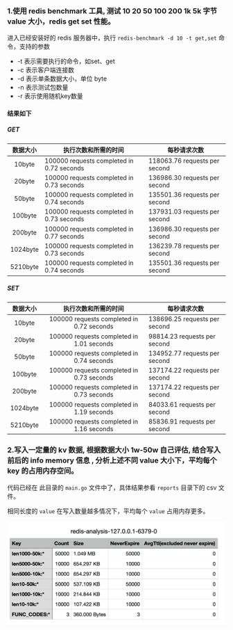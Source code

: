 ### 1.使用 redis benchmark 工具, 测试 10 20 50 100 200 1k 5k 字节 value 大小，redis get set 性能。

进入已经安装好的 redis 服务器中，执行 `redis-benchmark -d 10 -t get,set` 命令，支持的参数

- -t 表示需要执行的命令，如set、get
- -c 表示客户端连接数
- -d 表示单条数据大小，单位 byte
- -n 表示测试包数量
- -r 表示使用随机key数量

#### 结果如下

##### GET

| 数据大小 | 执行次数和所需的时间                      | 每秒请求次数                  |
| :------: | ----------------------------------------- | ----------------------------- |
|  10byte  | 100000 requests completed in 0.72 seconds | 118063.76 requests per second |
|  20byte  | 100000 requests completed in 0.73 seconds | 136986.30 requests per second |
|  50byte  | 100000 requests completed in 0.74 seconds | 135501.36 requests per second |
| 100byte  | 100000 requests completed in 0.73 seconds | 137931.03 requests per second |
| 200byte  | 100000 requests completed in 0.77 seconds | 136986.30 requests per second |
| 1024byte | 100000 requests completed in 0.73 seconds | 136239.78 requests per second |
| 5210byte | 100000 requests completed in 0.74 seconds | 135501.36 requests per second |

##### SET

| 数据大小 |           执行次数和所需的时间            | 每秒请求次数                  |
| :------: | :---------------------------------------: | ----------------------------- |
|  10byte  | 100000 requests completed in 0.72 seconds | 138696.25 requests per second |
|  20byte  | 100000 requests completed in 1.01 seconds | 98814.23 requests per second  |
|  50byte  | 100000 requests completed in 0.74 seconds | 134952.77 requests per second |
| 100byte  | 100000 requests completed in 0.73 seconds | 137174.22 requests per second |
| 200byte  | 100000 requests completed in 0.73 seconds | 137174.22 requests per second |
| 1024byte | 100000 requests completed in 1.19 seconds | 84033.61 requests per second  |
| 5210byte | 100000 requests completed in 1.16 seconds | 85836.91 requests per second  |



### 2.写入一定量的 kv 数据, 根据数据大小 1w-50w 自己评估, 结合写入前后的 info memory 信息 , 分析上述不同 value 大小下，平均每个 key 的占用内存空间。

代码已经在 此目录的 `main.go` 文件中了，具体结果参看 `reports` 目录下的 csv 文件。

相同长度的 `value` 在写入数量越多情况下，平均每个 `value` 占用内存更多。

![memory](https://github.com/aliliin/geektime-go/blob/main/week8/memory.png)

